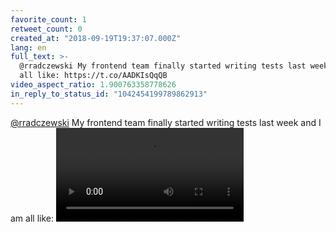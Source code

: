 ```yaml
---
favorite_count: 1
retweet_count: 0
created_at: "2018-09-19T19:37:07.000Z"
lang: en
full_text: >-
  @rradczewski My frontend team finally started writing tests last week and I am
  all like: https://t.co/AADKIsQqQB
video_aspect_ratio: 1.900763358778626
in_reply_to_status_id: "1042454199789862913"
---
```


[@rradczewski](https://twitter.com/rradczewski) My frontend team finally started
writing tests last week and I am all like:
![Embedded Video](https://twitter-media-coderbyheart.s3.eu-north-1.amazonaws.com/1042497837064495105-DneyQMnXoAAzL9g.mp4)
